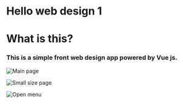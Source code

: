 # Hello web design 1

# What is this?

### This is a simple front web design app powered by Vue js.

![Main page](https://user-images.githubusercontent.com/67621901/124938196-0f5b3b80-e043-11eb-92fb-34cb727eeb94.png)

![Small size page](https://user-images.githubusercontent.com/67621901/124938205-1124ff00-e043-11eb-9a40-90357d0f7161.png)

![Open menu](https://user-images.githubusercontent.com/67621901/124938214-12562c00-e043-11eb-9cc8-27f9500ce166.png)
